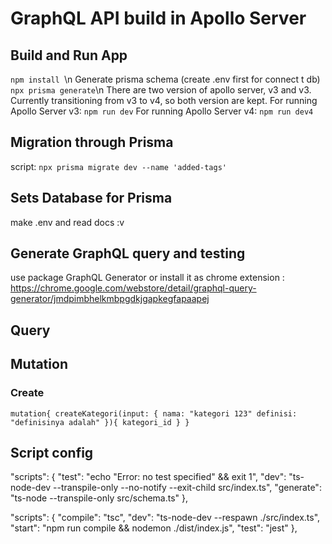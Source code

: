# GraphQL API build in Apollo Server

## Build and Run App
`npm install `\n
Generate prisma schema (create .env first for connect t db)
`npx prisma generate`\n
There are two version of apollo server, v3 and v3. Currently transitioning from v3 to v4, so both version are kept. For running Apollo Server v3:
`npm run dev`
For running Apollo Server v4:
`npm run dev4`

## Migration through Prisma
script: 
`npx prisma migrate dev --name 'added-tags'`

## Sets Database for Prisma
make .env and read docs :v

## Generate GraphQL query and testing
use package GraphQL Generator or install it as chrome extension : https://chrome.google.com/webstore/detail/graphql-query-generator/jmdpimbhelkmbpgdkjgapkegfapaapej

## Query

## Mutation

### Create

`mutation{
  createKategori(input: {
    nama: "kategori 123"
    definisi: "definisinya adalah"
  }){
    kategori_id
  }
}`


## Script config
"scripts": {
    "test": "echo \"Error: no test specified\" && exit 1",
    "dev": "ts-node-dev --transpile-only --no-notify --exit-child src/index.ts",
    "generate": "ts-node --transpile-only src/schema.ts"
  },

  "scripts": {
    "compile": "tsc",
    "dev": "ts-node-dev --respawn ./src/index.ts",
    "start": "npm run compile && nodemon ./dist/index.js",
    "test": "jest"
  },